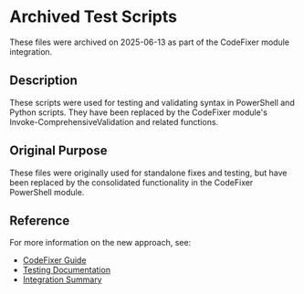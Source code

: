 # Archived Test Scripts

These files were archived on 2025-06-13 as part of the CodeFixer module integration.

## Description
These scripts were used for testing and validating syntax in PowerShell and Python scripts. They have been replaced by the CodeFixer module's Invoke-ComprehensiveValidation and related functions.

## Original Purpose
These files were originally used for standalone fixes and testing, but have been replaced by the consolidated functionality in the CodeFixer PowerShell module.

## Reference
For more information on the new approach, see:
- [CodeFixer Guide](../docs/CODEFIXER-GUIDE.md)
- [Testing Documentation](../docs/TESTING.md)
- [Integration Summary](../INTEGRATION-SUMMARY.md)
